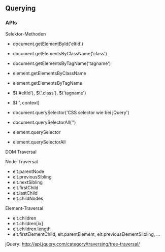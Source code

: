 ## Querying

### APIs

Selektor-Methoden
 
* document.getElementById('eltId')
* document.getElementsByClassName('class')
* document.getElementsByTagName('tagname')

* element.getElementsByClassName
* element.getElementsByTagName

* $('#eltId'), $('.class'), $('tagname')
* $('', context)

* document.querySelector('CSS selector wie bei jQuery')
* document.querySelectorAll('') 
* element.querySelector
* element.querySelectorAll

DOM Traversal

Node-Traversal
* elt.parentNode
* elt.previousSibling
* elt.nextSibling
* elt.firstChild
* elt.lastChild
* elt.childNodes

Element-Traversal
* elt.children
* elt.children[ix]
* elt.children.length
* elt.firstElementChild, elt.parentElement, elt.previousElementSilbling, ...

jQuery: http://api.jquery.com/category/traversing/tree-traversal/


